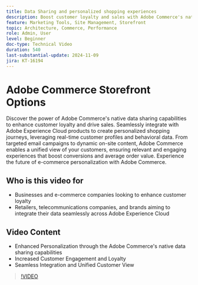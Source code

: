 ```yaml
---
title: Data Sharing and personalized shopping experiences
description: Boost customer loyalty and sales with Adobe Commerce's native data sharing, enabling personalized shopping experiences and seamless data integration.
feature: Marketing Tools, Site Management, Storefront
topic: Architecture, Commerce, Performance
role: Admin, User
level: Beginner
doc-type: Technical Video
duration: 540
last-substantial-update: 2024-11-09
jira: KT-16194
---
```


# Adobe Commerce Storefront Options

Discover the power of Adobe Commerce's native data sharing capabilities to enhance customer loyalty and drive sales.
Seamlessly integrate with Adobe Experience Cloud products to create personalized shopping journeys, leveraging real-time customer profiles and behavioral data. From targeted email campaigns to dynamic on-site content, Adobe Commerce enables a unified view of your customers, ensuring relevant and engaging experiences that boost conversions and average order value. Experience the future of e-commerce personalization with Adobe Commerce.

## Who is this video for

- Businesses and e-commerce companies looking to enhance customer loyalty
- Retailers, telecommunications companies, and brands aiming to integrate their data seamlessly across Adobe Experience Cloud 

## Video Content
 
- Enhanced Personalization through the Adobe Commerce's native data sharing capabilities 
- Increased Customer Engagement and Loyalty
- Seamless Integration and Unified Customer View

 >[!VIDEO](https://video.tv.adobe.com/v/3433568?learn=on)